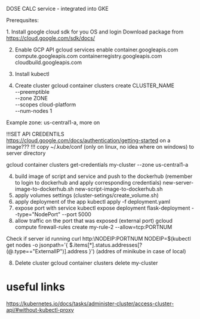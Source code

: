 DOSE CALC service - integrated into GKE

Prerequsites:

1. Install google cloud sdk for you OS and login
Download package from https://cloud.google.com/sdk/docs/

2. Enable GCP API
gcloud services enable container.googleapis.com compute.googleapis.com containerregistry.googleapis.com cloudbuild.googleapis.com

3. Install kubectl

3. Create cluster
gcloud container clusters create CLUSTER_NAME \
    --preemptible \
    --zone  ZONE\
    --scopes cloud-platform \
    --num-nodes 1

Example zone: us-central1-a, more on

!!!SET API CREDENTILS  https://cloud.google.com/docs/authentication/getting-started on a image???
!!! copy ~/.kube/conf (only on linux, no idea where on windows) to server directory

gcloud container clusters get-credentials my-cluster --zone us-central1-a

4. build image of script and service and push to the dockerhub (remember to login to dockerhub and apply corresponding credentials)
    new-server-image-to-dockerhub.sh
    new-script-image-to-dockerhub.sh
4. apply volumes settings (cluster-setings/create_volume.sh)
5. apply deployment of the app
    kubectl apply -f deployment.yaml
6. expose port with service
    kubectl expose deployment flask-deployment --type="NodePort" --port 5000
7. allow traffic on the port that was exposed (external port)
    gcloud compute firewall-rules create my-rule-2 --allow=tcp:PORTNUM

Check if server id running
    curl http:\\NODEIP:PORTNUM
    NODEIP=$(kubectl get nodes -o jsonpath='{ $.items[*].status.addresses[?(@.type=="ExternalIP")].address }')
    (addres of minikube in case of local)


8. Delete cluster
    gcloud container clusters delete my-cluster

# useful links
https://kubernetes.io/docs/tasks/administer-cluster/access-cluster-api/#without-kubectl-proxy
